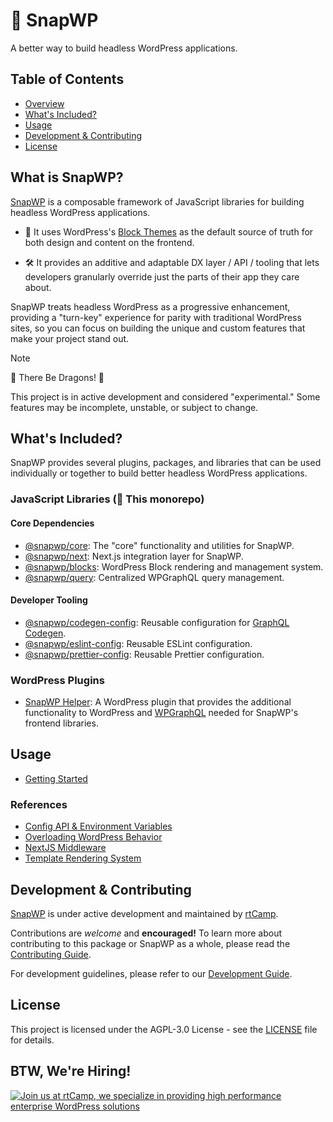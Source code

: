 # 🫰 SnapWP

A better way to build headless WordPress applications.

## Table of Contents

-   [Overview](#what-is-snapwp)
-   [What's Included?](#whats-included)
-   [Usage](#usage)
-   [Development & Contributing](#local-development--contributing-guidelines)
-   [License](#license)

## What is SnapWP?

[SnapWP](https://snapwp.io) is a composable framework of JavaScript libraries for building headless WordPress applications.

-   🎨 It uses WordPress's [Block Themes](https://wordpress.org/documentation/article/block-themes/) as the default source of truth for both design and content on the frontend.

-   🛠️ It provides an additive and adaptable DX layer / API / tooling that lets developers granularly override just the parts of their app they care about.

SnapWP treats headless WordPress as a progressive enhancement, providing a "turn-key" experience for parity with traditional WordPress sites, so you can focus on building the unique and custom features that make your project stand out.

> [!NOTE]
>
> 🐉 There Be Dragons! 🐉
>
> This project is in active development and considered "experimental." Some features may be incomplete, unstable, or subject to change.

## What's Included?

SnapWP provides several plugins, packages, and libraries that can be used individually or together to build better headless WordPress applications.

### JavaScript Libraries (🎯 This monorepo)

#### Core Dependencies

-   [@snapwp/core](packages/core): The "core" functionality and utilities for SnapWP.
-   [@snapwp/next](packages/next): Next.js integration layer for SnapWP.
-   [@snapwp/blocks](packages/blocks): WordPress Block rendering and management system.
-   [@snapwp/query](packages/query): Centralized WPGraphQL query management.

#### Developer Tooling

-   [@snapwp/codegen-config](packages/codegen-config): Reusable configuration for [GraphQL Codegen](https://the-guild.dev/graphql/codegen).
-   [@snapwp/eslint-config](packages/eslint-config): Reusable ESLint configuration.
-   [@snapwp/prettier-config](packages/jest-preset): Reusable Prettier configuration.

### WordPress Plugins

-   [SnapWP Helper](https://github.com/rtCamp/snapwp-helper): A WordPress plugin that provides the additional functionality to WordPress and [WPGraphQL](https://www.wpgraphql.com/) needed for SnapWP's frontend libraries.

## Usage

-   [Getting Started](docs/getting-started.md)

### References

-   [Config API & Environment Variables](docs/config-api.md)
-   [Overloading WordPress Behavior](docs/overloading-wordpress-behaviour.md)
-   [NextJS Middleware](docs/middleware.md)
-   [Template Rendering System](docs/template-rendering.md)

## Development & Contributing

[SnapWP](https://github.com/rtCamp/snapwp) is under active development and maintained by [rtCamp](https://rtcamp.com/).

Contributions are _welcome_ and **encouraged!** To learn more about contributing to this package or SnapWP as a whole, please read the [Contributing Guide](/.github/CONTRIBUTING.md).

For development guidelines, please refer to our [Development Guide](./DEVELOPMENT.md).

## License

This project is licensed under the AGPL-3.0 License - see the [LICENSE](LICENSE) file for details.

## BTW, We're Hiring!

<a href="https://rtcamp.com/"><img src="https://rtcamp.com/wp-content/uploads/sites/2/2019/04/github-banner@2x.png" alt="Join us at rtCamp, we specialize in providing high performance enterprise WordPress solutions"></a>
